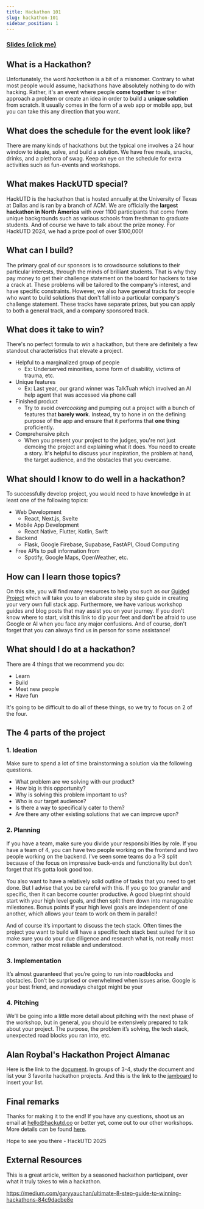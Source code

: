 ```yaml
---
title: Hackathon 101
slug: hackathon-101
sidebar_position: 1
---
```


### [Slides (click me)](https://docs.google.com/presentation/d/1CbSyo2halRKO3Y1Ukg3KzfldL21XAjqr_HDvNnZMIts/edit?usp=sharing)

## What is a Hackathon?

Unfortunately, the word _hackathon_ is a bit of a misnomer. Contrary to what most people would assume, hackathons have absolutely nothing to do with hacking. Rather, it's an event where people **come together** to either approach a problem or create an idea in order to build a **unique solution** from scratch. It usually comes in the form of a web app or mobile app, but you can take this any direction that you want.

## What does the schedule for the event look like?

There are many kinds of hackathons but the typical one involves a 24 hour window to ideate, solve, and build a solution. We have free meals, snacks, drinks, and a plethora of swag. Keep an eye on the schedule for extra activities such as fun-events and workshops.

## What makes HackUTD special?

HackUTD is the hackathon that is hosted annually at the University of Texas at Dallas and is ran by a branch of ACM. We are officially the **largest hackathon in North America** with over 1100 participants that come from unique backgrounds such as various schools from freshman to graduate students. And of course we have to talk about the prize money. For HackUTD 2024, we had a prize pool of over $100,000!

## What can I build?

The primary goal of our sponsors is to crowdsource solutions to their particular interests, through the minds of brilliant students. That is why they pay money to get their challenge statement on the board for hackers to take a crack at. These problems will be tailored to the company's interest, and have specific constraints. However, we also have general tracks for people who want to build solutions that don't fall into a particular company's challenge statement. These tracks have separate prizes, but you can apply to both a general track, and a company sponsored track.

## What does it take to win?

There's no perfect formula to _win_ a hackathon, but there are definitely a few standout characteristics that elevate a project.

- Helpful to a marginalized group of people
  - Ex: Underserved minorities, some form of disability, victims of trauma, etc.
- Unique features
  - Ex: Last year, our grand winner was TalkTuah which involved an AI help agent that was accessed via phone call
- Finished product
  - Try to avoid _overcooking_ and pumping out a project with a bunch of features that **barely work**. Instead, try to hone in on the defining purpose of the app and ensure that it performs that **one thing** proficiently.
- Comprehensive pitch
  - When you present your project to the judges, you're not just demoing the project and explaining what it does. You need to create a story. It's helpful to discuss your inspiration, the problem at hand, the target audience, and the obstacles that you overcame.

## What should I know to do well in a hackathon?

To successfully develop project, you would need to have knowledge in at least one of the following topics:

- Web Development
  - React, Next.js, Svelte
- Mobile App Development
  - React Native, Flutter, Kotlin, Swift
- Backend
  - Flask, Google Firebase, Supabase, FastAPI, Cloud Computing
- Free APIs to pull information from
  - Spotify, Google Maps, OpenWeather, etc.

## How can I learn those topics?

On this site, you will find many resources to help you such as our [Guided Project](../../Guided%20Project/) which will take you to an elaborate step by step guide in creating your very own full stack app. Furthermore, we have various workshop guides and blog posts that may assist you on your journey. If you don't know where to start, visit this link to dip your feet and don't be afraid to use Google or AI when you face any major confusions. And of course, don't forget that you can always find us in person for some assistance!

## What should I do at a hackathon?

There are 4 things that we recommend you do:

- Learn
- Build
- Meet new people
- Have fun

It's going to be difficult to do all of these things, so we try to focus on 2 of the four.

## The 4 parts of the project

### 1. Ideation

Make sure to spend a lot of time brainstorming a solution via the following questions.

- What problem are we solving with our product?
- How big is this opportunity?
- Why is solving this problem important to us?
- Who is our target audience?
- Is there a way to specifically cater to them?
- Are there any other existing solutions that we can improve upon?

### 2. Planning

If you have a team, make sure you divide your responsibilities by role. If you have a team of 4, you can have two people working on the frontend and two people working on the backend. I’ve seen some teams do a 1-3 split because of the focus on impressive back-ends and functionality but don’t forget that it’s gotta look good too.

You also want to have a relatively solid outline of tasks that you need to get done. But I advise that you be careful with this. If you go too granular and specific, then it can become counter productive. A good blueprint should start with your high level goals, and then split them down into manageable milestones. Bonus points if your high level goals are independent of one another, which allows your team to work on them in parallel!

And of course it’s important to discuss the tech stack. Often times the project you want to build will have a specific tech stack best suited for it so make sure you do your due diligence and research what is, not really most common, rather most reliable and understood.

### 3. Implementation

It’s almost guaranteed that you’re going to run into roadblocks and obstacles. Don’t be surprised or overwhelmed when issues arise. Google is your best friend, and nowadays chatgpt might be your

### 4. Pitching

We’ll be going into a little more detail about pitching with the next phase of the workshop, but in general, you should be extensively prepared to talk about your project. The purpose, the problem it’s solving, the tech stack, unexpected road blocks you ran into, etc.

## Alan Roybal's Hackathon Project Almanac

Here is the link to the [document](https://docs.google.com/document/d/1fqQDTMl69ZBE3Q06UOtNzUyd26_moiE3HHfRtmFxY20/edit?tab=t.0).
In groups of 3-4, study the document and list your 3 favorite hackathon projects.
And this is the link to the [jamboard](https://padlet.com/danielkim55/list-your-favorite-3-hackathon-projects-don-t-forget-to-add--s4u8quaewfeur7sn) to insert your list.

## Final remarks

Thanks for making it to the end! If you have any questions, shoot us an email at <hello@hackutd.co> or better yet, come out to our other workshops. More details can be found [here](https://www.instagram.com/p/DO1S2g5jrlE/?hl=en).

Hope to see you there - HackUTD 2025

## External Resources

This is a great article, written by a seasoned hackathon participant, over what it truly takes to win a hackathon.

<https://medium.com/garyyauchan/ultimate-8-step-guide-to-winning-hackathons-84c9dacbe8e>
